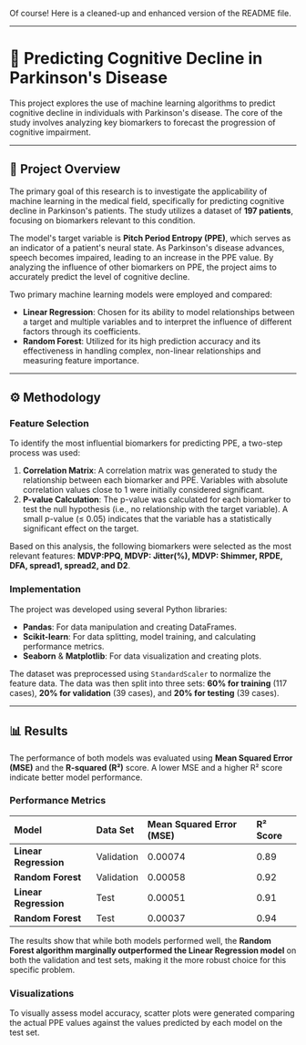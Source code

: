 Of course! Here is a cleaned-up and enhanced version of the README file.

---

# 🧠 Predicting Cognitive Decline in Parkinson's Disease

This project explores the use of machine learning algorithms to predict cognitive decline in individuals with Parkinson's disease. The core of the study involves analyzing key biomarkers to forecast the progression of cognitive impairment.

---

## 🎯 Project Overview

The primary goal of this research is to investigate the applicability of machine learning in the medical field, specifically for predicting cognitive decline in Parkinson's patients. The study utilizes a dataset of **197 patients**, focusing on biomarkers relevant to this condition.

The model's target variable is **Pitch Period Entropy (PPE)**, which serves as an indicator of a patient's neural state. As Parkinson's disease advances, speech becomes impaired, leading to an increase in the PPE value. By analyzing the influence of other biomarkers on PPE, the project aims to accurately predict the level of cognitive decline.

Two primary machine learning models were employed and compared:
* **Linear Regression**: Chosen for its ability to model relationships between a target and multiple variables and to interpret the influence of different factors through its coefficients.
* **Random Forest**: Utilized for its high prediction accuracy and its effectiveness in handling complex, non-linear relationships and measuring feature importance.

---

## ⚙️ Methodology

### Feature Selection
To identify the most influential biomarkers for predicting PPE, a two-step process was used:
1.  **Correlation Matrix**: A correlation matrix was generated to study the relationship between each biomarker and PPE. Variables with absolute correlation values close to 1 were initially considered significant.
2.  **P-value Calculation**: The p-value was calculated for each biomarker to test the null hypothesis (i.e., no relationship with the target variable). A small p-value (≤ 0.05) indicates that the variable has a statistically significant effect on the target.

Based on this analysis, the following biomarkers were selected as the most relevant features: **MDVP:PPQ, MDVP: Jitter(%), MDVP: Shimmer, RPDE, DFA, spread1, spread2, and D2**.

### Implementation
The project was developed using several Python libraries:
* **Pandas**: For data manipulation and creating DataFrames.
* **Scikit-learn**: For data splitting, model training, and calculating performance metrics.
* **Seaborn** & **Matplotlib**: For data visualization and creating plots.

The dataset was preprocessed using `StandardScaler` to normalize the feature data. The data was then split into three sets: **60% for training** (117 cases), **20% for validation** (39 cases), and **20% for testing** (39 cases).

---

## 📊 Results

The performance of both models was evaluated using **Mean Squared Error (MSE)** and the **R-squared (R²)** score. A lower MSE and a higher R² score indicate better model performance.

### Performance Metrics

| Model | Data Set | Mean Squared Error (MSE) | R² Score |
| :--- | :--- | :--- | :--- |
| **Linear Regression** | Validation | 0.00074 | 0.89 |
| **Random Forest** | Validation | 0.00058 | 0.92 |
| **Linear Regression** | Test | 0.00051 | 0.91 |
| **Random Forest** | Test | 0.00037 | 0.94 |

The results show that while both models performed well, the **Random Forest algorithm marginally outperformed the Linear Regression model** on both the validation and test sets, making it the more robust choice for this specific problem.

### Visualizations
To visually assess model accuracy, scatter plots were generated comparing the actual PPE values against the values predicted by each model on the test set.
